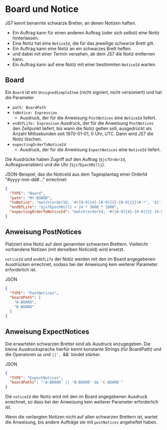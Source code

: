 # Board und Notice

JS7 kennt benannte schwarze Bretter, an denen Notizen haften.
* Ein Auftrag kann für einen anderen Auftrag (oder sich selbst) eine Notiz hinterlassen.
* Eine Notiz hat eine `NoticeId`, die für das jeweilige schwarze Brett gilt.
* Ein Auftrag kann eine Notiz an ein schwarzes Brett heften
* und dabei mit einer Termin versehen, ab dem JS7 die Notiz entfernen kann.
* Ein Auftrag kann auf eine Notiz mit einer bestimmten `NoticeId` warten.

## Board
Ein `Board` ist ein `UnsignedSimpleItem` (nicht signiert, nicht versioniert) und hat die Parameter
* `path: BoardPath`
* `toNotice: Expression`
  * Ausdruck, der für die Anweisung `PostNotices` eine `NoticeId` liefert.
* `endOfLife: Expression`
  Ausdruck, der für die Anweisung `PostNotices` den Zeitpunkt liefert, bis wann die Notiz gelten soll, ausgedrückt als Anzahl Millisekunden seit 1970-01-01, 0 Uhr, UTC. Dann wird JS7 die Notiz löschen.
* `expectingOrderToNoticeId`
  * Ausdruck, der für die Anweisung `ExpectNotices` eine `NoticeId` liefert.

Die Ausdrücke haben Zugriff auf den Auftrag (`$js7OrderId`, Auftragsvariablen) und die Uhr (`$js7EpochMilli`).

JSON-Beispiel, das die NoticeId aus dem Tagesplantag einer OrderId "#yyyy-mm-dd#..." errechnet:
```json
{
  "TYPE": "Board",
  "path": "MY-BOARD",
  "toNotice": "match(orderId, '#([0-9]{4}-[0-9]{2}-[0-9]{2})#.*', '$1')",
  "endOfLife": "$js7EpochMilli + 24 * 3600 * 1000",
  "expectingOrderToNoticeId": "match(orderId, '#([0-9]{4}-[0-9]{2}-[0-9]{2})#.*', '$1')"
}
```

## Anweisung PostNotices

Platziert eine Notiz auf dem genannten schwarzen Brettern. Vielleicht vorhandene Notizen (mit derselben NoticeId) wird ersetzt.

`noticeId` und `endOfLife` der Notiz werden mit den im Board angegebenen Ausdrücken errechnet, sodass bei der Anweisung kein weiterer Parameter erforderlich ist.

JSON
```json
{
  "TYPE": "PostNotices",
  "boardPath": [
    "A-BOARD",
    "B-BOARD"
  ]
}
```


## Anweisung ExpectNotices

Die erwarteten schwarzen Bretter sind als Ausdruck anzugegeben. Die kleine Ausdrucksprache hierfür kennt konstante Strings (für  BoardPath) und die Operatoren `&&` und `||'. `&&` bindet stärker.

JSON
```json
{
  "TYPE": "ExpectNotices",
  "boardPaths": "'A-BOARD' || 'B-BOARD' && 'C-BOARD'"
}
```

Die `noticeId` der Notiz wird mit den im Board angegebenen Ausdruck errechnet, so dass bei der Anweisung kein weiterer Parameter erforderlich ist.

Wenn die verlangten Notizen nicht auf allen schwarzen Brettern ist, wartet die Anweisung, bis andere Aufträge sie mit `postNotices` angeheftet haben.
